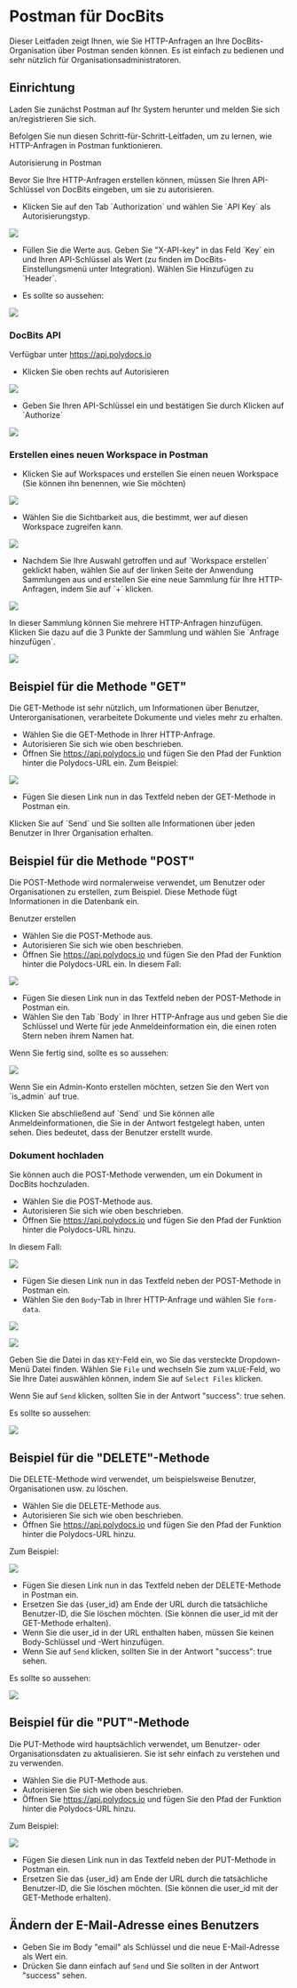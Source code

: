 # Postman für DocBits

Dieser Leitfaden zeigt Ihnen, wie Sie HTTP-Anfragen an Ihre DocBits-Organisation über Postman senden können. Es ist einfach zu bedienen und sehr nützlich für Organisationsadministratoren.

## Einrichtung

Laden Sie zunächst Postman auf Ihr System herunter und melden Sie sich an/registrieren Sie sich.

Befolgen Sie nun diesen Schritt-für-Schritt-Leitfaden, um zu lernen, wie HTTP-Anfragen in Postman funktionieren.

Autorisierung in Postman

Bevor Sie Ihre HTTP-Anfragen erstellen können, müssen Sie Ihren API-Schlüssel von DocBits eingeben, um sie zu autorisieren.

* Klicken Sie auf den Tab \`Authorization\` und wählen Sie \`API Key\` als Autorisierungstyp.

![](https://lh7-us.googleusercontent.com/L3GaBZJvReeINaKbkq3VYQ9UHTBoKUA3nJkfyLqk61q5xaOJnmMLhbrEbgUgLEyYRkewHuLIAVzoYCZ6quHq0pwx\_69FEYJjzYllivB8WzdAtTFSrzl8VeFthbMsEB9sGjcGlVN38DXEXUwuNEPL6hg)

* Füllen Sie die Werte aus. Geben Sie "X-API-key" in das Feld \`Key\` ein und Ihren API-Schlüssel als Wert (zu finden im DocBits-Einstellungsmenü unter Integration). Wählen Sie Hinzufügen zu \`Header\`.

&#x20;

* Es sollte so aussehen:

![](https://lh7-us.googleusercontent.com/SmNfci4z8ECTeXzFPE9YQ8nCzCRHglc\_7RR1cN8a8F7KvYWjJcBnY5wpl7q0AV8bfNLkMk8F4F4aw8j4xMK50HJweBRBPo8EasTn-FG-fmlUJQ41aUX-dvTeWP\_xJQThi8A6EwJl3qIc-Dw1B5W9fVE)

### DocBits API

Verfügbar unter https://api.polydocs.io

* Klicken Sie oben rechts auf Autorisieren

![](https://lh7-us.googleusercontent.com/kuztHpkmRWlOYSU27r97KH15SJHPF\_hn\_eX3C1DYLVYCwMHXfLjYSyFubUCvlQiBt5q3xY0XBPmkcP6AnKF2C0Mdtx3tg\_dU\_qxqAmI6axYIsXR36\_YBz6j455K3-c2SBu4YzmYIXq8VXQxzgL-0j90)

* Geben Sie Ihren API-Schlüssel ein und bestätigen Sie durch Klicken auf \`Authorize\`

![](https://lh7-us.googleusercontent.com/zLhgpdjMnxqNBdjgtDxFEKglICIZul7dgmfFFm2hSnsDQ-HsZHRKRikZ0lcanGYkkZj4waC85mEUFO951ydVnY\_\_m\_TrMrsK3vrDv9FKL-adgWL4lJqp3cSxPeClBm9IHG2cXinRsv12xTeh3psQfO4)

### Erstellen eines neuen Workspace in Postman

* Klicken Sie auf Workspaces und erstellen Sie einen neuen Workspace (Sie können ihn benennen, wie Sie möchten)

![](https://lh7-us.googleusercontent.com/3rZw7jhOgVpkZuer58fPEKqDspJjK3S1lp3XpQuvE4c9212a0ALB-p7oLRwPqEbj10MpoCWsb7V9fPqiAdVvigE00x9mN5-lHFXZVVxlkeroBJd2ratgkJVJDM4LJkUJsycyl6tnFKazcFPY-vWtH2Q)

* Wählen Sie die Sichtbarkeit aus, die bestimmt, wer auf diesen Workspace zugreifen kann.

![](https://lh7-us.googleusercontent.com/ZajvDtMvfM5J\_Go3n\_PgzD3RXTMQAlST8\_3WnsTQ4-iw7e0QdAa3wqFk7Y0gt78IJVjNTN-5E72c1127CpXJWb8WbfDolxENLqxg5VZLPEK7-hxsNwbAyMceSHfeVy6v-b9QT0kFwnMibWndEAJ2lXA)

* Nachdem Sie Ihre Auswahl getroffen und auf \`Workspace erstellen\` geklickt haben, wählen Sie auf der linken Seite der Anwendung Sammlungen aus und erstellen Sie eine neue Sammlung für Ihre HTTP-Anfragen, indem Sie auf \`+\` klicken.

![](https://lh7-us.googleusercontent.com/mbC5t86vaB2G7FQp-40XN-SHc019LKitfUeXRzbcG4HpNai5FPapShx9swHX3mz0va8QFsUQiYn-bhjvER0XYOEDRJpI9x3wG4NgRZCd4beU1NyKJd86bSGubxVbRCtz8HkTDZd28Z7Ice3rmscFMMo)

In dieser Sammlung können Sie mehrere HTTP-Anfragen hinzufügen. Klicken Sie dazu auf die 3 Punkte der Sammlung und wählen Sie \`Anfrage hinzufügen\`.

![](https://lh7-us.googleusercontent.com/S5W75clJz7JqoIWPbKBjrJqpTAwjS51Pu4dTU160Q7i6oW-HPnb7aN8WRK2AyAb6-HEqTYMZTy9563P0sq53MAjGpVg1JivZX2ATHa6GeFbTX2UCjud7ot8Y\_ksBuUbUfyEfxIDziV8TN3zDfX9Se58)

## Beispiel für die Methode "GET"

Die GET-Methode ist sehr nützlich, um Informationen über Benutzer, Unterorganisationen, verarbeitete Dokumente und vieles mehr zu erhalten.

* Wählen Sie die GET-Methode in Ihrer HTTP-Anfrage.
* Autorisieren Sie sich wie oben beschrieben.
* Öffnen Sie https://api.polydocs.io und fügen Sie den Pfad der Funktion hinter die Polydocs-URL ein. Zum Beispiel:

![](https://lh7-us.googleusercontent.com/pIdgyqP7g1UwZbY5yaz1KAnKe\_ESs\_kQyiWAXXM-ukRKakS\_\_OL\_LS9J-07hZnZDf8QqtoN\_lKyuhvOIIIF-4Wp0dkofZYQwXZ0hu2RM0YogRxJah-zf8W\_cDNFf8xsec1tYIsfe0SpBuvdCG4WHMU0)

* Fügen Sie diesen Link nun in das Textfeld neben der GET-Methode in Postman ein.

Klicken Sie auf \`Send\` und Sie sollten alle Informationen über jeden Benutzer in Ihrer Organisation erhalten.

## Beispiel für die Methode "POST"

Die POST-Methode wird normalerweise verwendet, um Benutzer oder Organisationen zu erstellen, zum Beispiel. Diese Methode fügt Informationen in die Datenbank ein.

Benutzer erstellen

* Wählen Sie die POST-Methode aus.
* Autorisieren Sie sich wie oben beschrieben.
* Öffnen Sie https://api.polydocs.io und fügen Sie den Pfad der Funktion hinter die Polydocs-URL ein. In diesem Fall:

![](https://lh7-us.googleusercontent.com/Gwabl4pN0k0NanHsFOzJj9s2H7ExS-JcWr-Y4EW0FLUYHfnaOZoMWvldJ6yDI33p\_DThVx0Rd5bi59XdOK11l1knc5rd-E5HXMw6v5E3qvHvKVWHlp21S728SVye6KU2W5ZeXtCIOzxBAcMlA2UNFfQ)

* Fügen Sie diesen Link nun in das Textfeld neben der POST-Methode in Postman ein.
* Wählen Sie den Tab \`Body\` in Ihrer HTTP-Anfrage aus und geben Sie die Schlüssel und Werte für jede Anmeldeinformation ein, die einen roten Stern neben ihrem Namen hat.

Wenn Sie fertig sind, sollte es so aussehen:

![](https://lh7-us.googleusercontent.com/lSExzZSbTcSRvuLDw0HNYE62yI7xs0eUewKuOcABCGYfsRBRbGz1lJxopR4QdUEoniCnZ83FKpz-AHLORP5cXGPrPhgouzE6zO920jA7A3r-Y14wY\_Gc3C98R2fcxXsWRMcle9qT981YWhCnjlUukPE)

Wenn Sie ein Admin-Konto erstellen möchten, setzen Sie den Wert von \`is\_admin\` auf true.

&#x20;Klicken Sie abschließend auf \`Send\` und Sie können alle Anmeldeinformationen, die Sie in der Antwort festgelegt haben, unten sehen. Dies bedeutet, dass der Benutzer erstellt wurde.
### Dokument hochladen

Sie können auch die POST-Methode verwenden, um ein Dokument in DocBits hochzuladen.

* Wählen Sie die POST-Methode aus.
* Autorisieren Sie sich wie oben beschrieben.
* Öffnen Sie https://api.polydocs.io und fügen Sie den Pfad der Funktion hinter die Polydocs-URL hinzu.&#x20;

In diesem Fall:

![](https://lh7-us.googleusercontent.com/-EwhMeH\_WXYVmMKus1-IZKLZNyTcYktcf\_YUT\_m2nfStfKXuBxKBb1MZfUIQCN4ZxNKQkNhvO\_pgnt1EUhNB34qG5AOe4wM0OxGRMQsV9a8h0XUgabqq8mLQhza\_AE7gxBetmb9bJmaWBQqEXrWT0VI)

* Fügen Sie diesen Link nun in das Textfeld neben der POST-Methode in Postman ein.
* Wählen Sie den `Body`-Tab in Ihrer HTTP-Anfrage und wählen Sie `form-data`.

![](https://lh7-us.googleusercontent.com/TNrKlyorn\_5YrIu5r4vcfyYgAnfhsl-SRVqWg9RoN0X1pUjXtn6J0EI7aeQ-oc2ZtFeTj8POcMXy6CwXzI1jhv-ufb2u7d80SC-lbGXmnx\_jVDunAbRw1jqAsB4PPsEzcFIOPeH5PJZvytUW2kIDYZ4)

![](https://lh7-us.googleusercontent.com/scAJpTSCqYSKYNNGPIrEsL0zDJIa7Dhe9tpqv\_zDjdLyAydugzdGA1s93njbFOOVbVbQf7oDEtRc14Kt4p1TXX8A--WjvRgeXWsAxDNWdrCN2-QDeya6-FFEG4\_-dhYgrj4yrVYllJs8eZsUgKOPvzo)

Geben Sie die Datei in das `KEY`-Feld ein, wo Sie das versteckte Dropdown-Menü Datei finden. Wählen Sie `File` und wechseln Sie zum `VALUE`-Feld, wo Sie Ihre Datei auswählen können, indem Sie auf `Select Files` klicken.

Wenn Sie auf `Send` klicken, sollten Sie in der Antwort "success": true sehen.

Es sollte so aussehen:

![](https://lh7-us.googleusercontent.com/hNtG\_uTWgxww7iOmHLhnDqdrTlHCI1rk31LozG4l2DLPqxzSn9HoKn8CQIjeBgJLV4bxrGCjWOMRykJ3qBdZLYwxrZJGq\_S3tjVwSZmGTiMgVoqM97TTQjmW8CegEL2FV309NBmV0Fv\_vciSdQRFiOI)

## Beispiel für die "DELETE"-Methode

Die DELETE-Methode wird verwendet, um beispielsweise Benutzer, Organisationen usw. zu löschen.

* Wählen Sie die DELETE-Methode aus.
* Autorisieren Sie sich wie oben beschrieben.
* Öffnen Sie https://api.polydocs.io und fügen Sie den Pfad der Funktion hinter die Polydocs-URL hinzu.

&#x20;Zum Beispiel:

![](https://lh7-us.googleusercontent.com/-QqSVIELl1IkxYK\_gGDa7nIv\_B1IvO3OjT3Ge6bAXwPl6jVDETuzXwtYJdRSmqLEP2d6B0L6MuwZvgJpI968pzp1APmJmuQ\_qlqYgZZhesocYCJVMCHhIZAKmlvMybUkUGXYZtySrnEbRTwWTritvKo)

* Fügen Sie diesen Link nun in das Textfeld neben der DELETE-Methode in Postman ein.
* Ersetzen Sie das {user\_id} am Ende der URL durch die tatsächliche Benutzer-ID, die Sie löschen möchten. (Sie können die user\_id mit der GET-Methode erhalten).
* Wenn Sie die user\_id in der URL enthalten haben, müssen Sie keinen Body-Schlüssel und -Wert hinzufügen.
* Wenn Sie auf `Send` klicken, sollten Sie in der Antwort "success": true sehen.

&#x20;Es sollte so aussehen:

![](https://lh7-us.googleusercontent.com/X8WNtsC9v7jqDIiaVhauJUgZK0yTC1GVz9rBptdiCxyLUiEEfbpIoYHpK7NvlDMTkhgiPyBb22H9GOfDdvmL-dakouTjuRDPwX4YX0Jz5IIo6eHu-wnw1S4jJd5ylHyffUXWKwX6ovDnp\_2WEAtSha4)

## Beispiel für die "PUT"-Methode

Die PUT-Methode wird hauptsächlich verwendet, um Benutzer- oder Organisationsdaten zu aktualisieren. Sie ist sehr einfach zu verstehen und zu verwenden.

* Wählen Sie die PUT-Methode aus.
* Autorisieren Sie sich wie oben beschrieben.
* Öffnen Sie https://api.polydocs.io und fügen Sie den Pfad der Funktion hinter die Polydocs-URL hinzu.

&#x20;Zum Beispiel:

![](https://lh7-us.googleusercontent.com/tC3qtPbFb1GsK6dBmB5Jrv5HqFOYLxNR1XB0PEuA8ipkHnH2ZQ6xrrkImNgbGSMoA6aAGvLr6K3cI4u\_qM96BOvR7AnQzmX17HBMBneNpLBc6RIzspfTYgrCWSj0fSE9mSWLIex3hc\_R-m-PI6zT6Rs)

* Fügen Sie diesen Link nun in das Textfeld neben der PUT-Methode in Postman ein.
* Ersetzen Sie das {user\_id} am Ende der URL durch die tatsächliche Benutzer-ID, die Sie löschen möchten. (Sie können die user\_id mit der GET-Methode erhalten).

## Ändern der E-Mail-Adresse eines Benutzers

* Geben Sie im Body "email" als Schlüssel und die neue E-Mail-Adresse als Wert ein.
* Drücken Sie dann einfach auf `Send` und Sie sollten in der Antwort "success" sehen.

